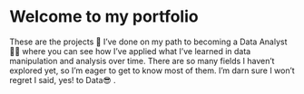 # Welcome to my portfolio

These are the projects 📔 I’ve done on my path to becoming a Data Analyst👨‍💻 where you can see how I’ve applied what I’ve learned in data manipulation and analysis over time. There are so many fields I haven’t explored yet, so I’m eager to get to know most of them. I’m darn sure I won’t regret I said, yes! to Data😎 .